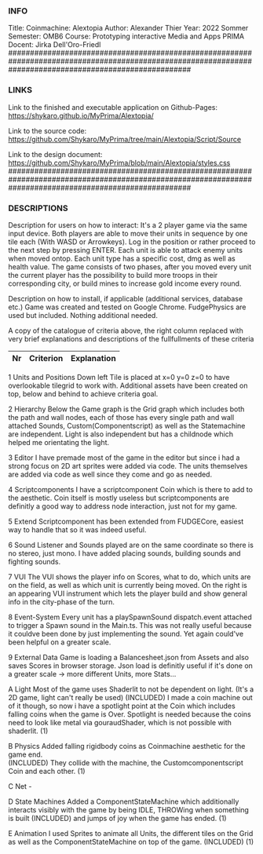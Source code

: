 ### INFO #######################################################################################################################################################
Title: Coinmachine: Alextopia
Author: Alexander Thier
Year: 2022 Sommer 
Semester: OMB6
Course: Prototyping interactive Media and Apps PRIMA
Docent: Jirka Dell'Oro-Friedl
##########################################################################################################################################################

### LINKS #######################################################################################################################################################
Link to the finished and executable application on Github-Pages:
https://shykaro.github.io/MyPrima/Alextopia/

Link to the source code:
https://github.com/Shykaro/MyPrima/tree/main/Alextopia/Script/Source

Link to the design document:
https://github.com/Shykaro/MyPrima/blob/main/Alextopia/styles.css
##########################################################################################################################################################

### DESCRIPTIONS #######################################################################################################################################################
Description for users on how to interact:
It's a 2 player game via the same input device. Both players are able to move their units in sequence by one tile each (With WASD or Arrowkeys).
Log in the position or rather proceed to the next step by pressing ENTER.
Each unit is able to attack enemy units when moved ontop. Each unit type has a specific cost, dmg as well as health value.
The game consists of two phases, after you moved every unit the current player has the possibility to build more troops in their corresponding city, 
or build mines to increase gold income every round.

Description on how to install, if applicable (additional services, database etc.)
Game was created and tested on Google Chrome.
FudgePhysics are used but included.
Nothing additional needed.

A copy of the catalogue of criteria above, the right column replaced with very brief explanations and descriptions of the fullfullments of these criteria

| Nr |	Criterion	   |	Explanation													 |
|---:|---------------------|---------------------------------------------------------------------------------------------------------------------|
1	Units and Positions	Down left Tile is placed at x=0 y=0 z=0 to have overlookable tilegrid to work with. 
				Additional assets have been created on top, below and behind to achieve criteria goal. 

2	Hierarchy		Below the Game graph is the Grid graph which includes both the path and wall nodes, each of those has every single path and wall	attached
				Sounds, Custom(Componentscript) as well as the Statemachine are independent.
				Light is also independent but has a childnode which helped me orientating the light.

3	Editor			I have premade most of the game in the editor but since i had a strong focus on 2D art sprites were added via code.
				The units themselves are added via code as well since they come and go as needed.

4	Scriptcomponents	I have a scriptcomponent Coin which is there to add to the aesthetic. 
				Coin itself is mostly useless but scriptcomponents are definitly a good way to address node interaction, just not for my game.

5	Extend			Scriptcomponent has been extended from FUDGECore, easiest way to handle that so it was indeed useful.

6	Sound			Listener and Sounds played are on the same coordinate so there is no stereo, just mono. 
				I have added placing sounds, building sounds and fighting sounds.

7	VUI			The VUI shows the player info on Scores, what to do, which units are on the field, as well as which unit is currently being moved.
				On the right is an appearing VUI instrument which lets the player build and show general info in the city-phase of the turn.

8	Event-System		Every unit has a playSpawnSound dispatch.event attached to trigger a Spawn sound in the Main.ts.
				This was not really useful because it couldve been done by just implementing the sound.
				Yet again could've been helpful on a greater scale. 

9	External Data		Game is loading a Balancesheet.json from Assets and also saves Scores in browser storage.
				Json load is definitly useful if it's done on a greater scale -> more different Units, more Stats...

A	Light 			Most of the game uses Shaderlit to not be dependent on light. (It's a 2D game, light can't really be used)
	(INCLUDED)		I made a coin machine out of it though, so now i have a spotlight point at the Coin which includes falling coins when the game is Over.
				Spotlight is needed because the coins need to look like metal via gouraudShader, which is not possible with shaderlit. (1)

B	Physics			Added falling rigidbody coins as Coinmachine aesthetic for the game end.  
	(INCLUDED)		They collide with the machine, the Customcomponentscript Coin and each other. (1)

C	Net			-

D	State Machines		Added a ComponentStateMachine which additionally interacts visibly with the game by being IDLE, THROWing when something is built
	(INCLUDED)		and jumps of joy when the game has ended. (1)

E	Animation		I used Sprites to animate all Units, the different tiles on the Grid as well as the ComponentStateMachine on top of the game.
	(INCLUDED)		(1)
